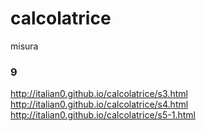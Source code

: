 # calcolatrice
misura

### 9


http://italian0.github.io/calcolatrice/s3.html   
http://italian0.github.io/calcolatrice/s4.html   
http://italian0.github.io/calcolatrice/s5-1.html   
